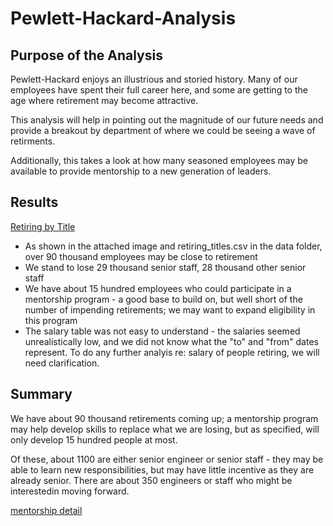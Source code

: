 # Pewlett-Hackard-Analysis
## Purpose of the Analysis

Pewlett-Hackard enjoys an illustrious and storied history. Many of our employees have spent their full career here, and some are getting to the age where retirement may become attractive. 

This analysis will help in pointing out the magnitude of our future needs and provide a breakout by department of where we could be seeing a wave of retirments.

Additionally, this takes a look at how many seasoned employees may be available to provide mentorship to a new generation of leaders.


## Results
[Retiring by Title](RetiringTitles.png)

- As shown in the attached image and retiring_titles.csv in the data folder, over 90 thousand employees may be close to retirement
- We stand to lose 29 thousand senior staff, 28 thousand other senior staff
- We have about 15 hundred employees who could participate in a mentorship program - a good base to build on, but well short of the number of impending retirements; we may want to expand eligibility in this program
- The salary table was not easy to understand - the salaries seemed unrealistically low, and we did not know what the "to" and "from" dates represent. To do any further analyis re: salary of people retiring, we will need clarification.
## Summary

We have about 90 thousand retirements coming up; a mentorship program may help develop skills to replace what we are losing, but as specified, will only develop 15 hundred people at most.

Of these, about 1100 are either senior engineer or senior staff - they may be able to learn new responsibilities, but may have little incentive as they are already senior. There are about 350 engineers or staff who might be interestedin moving forward.

[mentorship detail](mentorship_detail.png)
